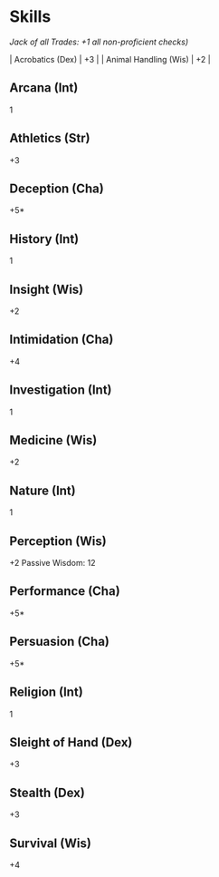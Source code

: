 Skills
======
_Jack of all Trades: +1 all non-proficient checks)_


| Acrobatics (Dex) | +3 |
| Animal Handling (Wis) | +2 |

Arcana (Int)
------
1

Athletics (Str)
---------
+3

Deception (Cha)
---------------
+5*

History (Int)
-------------
1

Insight (Wis)
-------------
+2

Intimidation (Cha)
------------------
+4

Investigation (Int)
-------------------
1

Medicine (Wis)
--------------
+2

Nature (Int)
------------
1

Perception (Wis)
----------
+2 
Passive Wisdom: 12

Performance (Cha)
----------------
+5*

Persuasion (Cha)
----------------
+5*

Religion (Int)
--------------
1

Sleight of Hand (Dex)
---------------------
+3

Stealth (Dex)
-------------
+3

Survival (Wis)
--------------
+4


